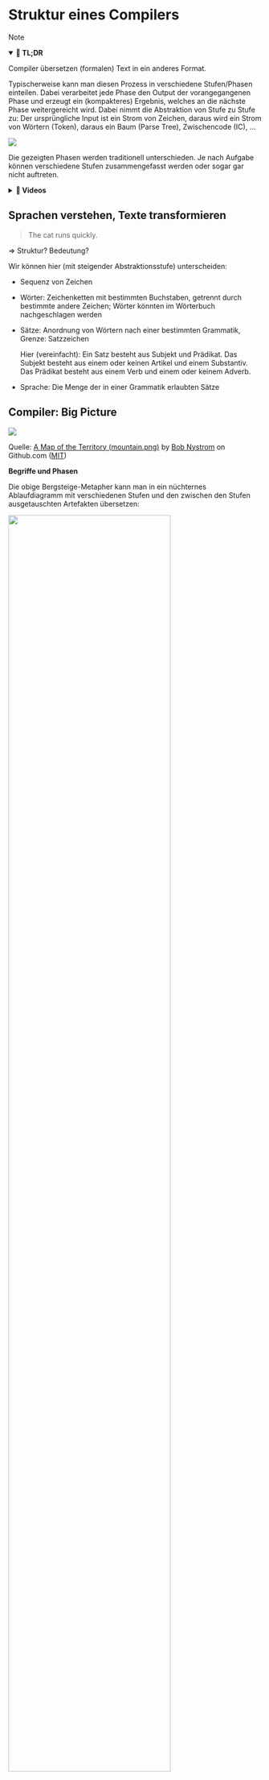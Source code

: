 # Struktur eines Compilers

> [!NOTE]
>
> <details open>
>
> <summary><strong>🎯 TL;DR</strong></summary>
>
> Compiler übersetzen (formalen) Text in ein anderes Format.
>
> Typischerweise kann man diesen Prozess in verschiedene Stufen/Phasen
> einteilen. Dabei verarbeitet jede Phase den Output der vorangegangenen
> Phase und erzeugt ein (kompakteres) Ergebnis, welches an die nächste
> Phase weitergereicht wird. Dabei nimmt die Abstraktion von Stufe zu
> Stufe zu: Der ursprüngliche Input ist ein Strom von Zeichen, daraus
> wird ein Strom von Wörtern (Token), daraus ein Baum (Parse Tree),
> Zwischencode (IC), …
>
> <img src="https://github.com/Compiler-CampusMinden/CB-Vorlesung-Master/blob/master/lecture/00-intro/images/architektur_cb.png?raw=true">
>
> Die gezeigten Phasen werden traditionell unterschieden. Je nach
> Aufgabe können verschiedene Stufen zusammengefasst werden oder sogar
> gar nicht auftreten.
>
> </details>
>
> <details>
>
> <summary><strong>🎦 Videos</strong></summary>
>
> - [VL Überblick](https://youtu.be/zpELDC_3G7Q)
>
> </details>

## Sprachen verstehen, Texte transformieren

> The cat runs quickly.

=\> Struktur? Bedeutung?

Wir können hier (mit steigender Abstraktionsstufe) unterscheiden:

- Sequenz von Zeichen

- Wörter: Zeichenketten mit bestimmten Buchstaben, getrennt durch
  bestimmte andere Zeichen; Wörter könnten im Wörterbuch nachgeschlagen
  werden

- Sätze: Anordnung von Wörtern nach einer bestimmten Grammatik, Grenze:
  Satzzeichen

  Hier (vereinfacht): Ein Satz besteht aus Subjekt und Prädikat. Das
  Subjekt besteht aus einem oder keinen Artikel und einem Substantiv.
  Das Prädikat besteht aus einem Verb und einem oder keinem Adverb.

- Sprache: Die Menge der in einer Grammatik erlaubten Sätze

## Compiler: Big Picture

<img src="https://github.com/munificent/craftinginterpreters/blob/master/site/image/a-map-of-the-territory/mountain.png?raw=true">

Quelle: [A Map of the Territory
(mountain.png)](https://github.com/munificent/craftinginterpreters/blob/master/site/image/a-map-of-the-territory/mountain.png)
by [Bob Nystrom](https://github.com/munificent) on Github.com
([MIT](https://github.com/munificent/craftinginterpreters/blob/master/LICENSE))

**Begriffe und Phasen**

Die obige Bergsteige-Metapher kann man in ein nüchternes Ablaufdiagramm
mit verschiedenen Stufen und den zwischen den Stufen ausgetauschten
Artefakten übersetzen:

<img src="images/architektur_cb.png" width="80%">

### Frontend, Analyse

Die ersten Stufen eines Compilers, die mit der **Analyse** des Inputs
beschäftigt sind. Dies sind in der Regel der Scanner, der Parser und die
semantische Analyse.

- Scanner, Lexer, Tokenizer, Lexikalische Analyse

  Zerteilt den Zeichenstrom in eine Folge von Wörtern. Mit regulären
  Ausdrücken kann definiert werden, was Klassen gültiger Wörter
  (“Token”) sind. Ein Token hat i.d.R. einen Namen und einen Wert.

- Parser, Syntaxanalyse

  Der Parser erhält als Eingabe die Folge der Token und versucht mit
  Hilfe einer Grammatik zu bestimmen, ob es sich bei der Tokensequenz um
  gültige Sätze im Sinne der Grammatik handelt. Hier gibt es viele
  Algorithmen, die im Wesentlichen in die Klassen “top-down” und
  “bottom-up” fallen.

- Semantische Analyse, Kontexthandling

  In den vorigen Stufen wurde eher lokal gearbeitet. Hier wird über den
  gesamten Baum und die Symboltabelle hinweg geprüft, ob beispielsweise
  Typen korrekt verwendet wurden, in welchen Scope ein Name gehört etc.
  Mit diesen Informationen wird der AST angereichert.

- Symboltabellen

  Datenstrukturen, um Namen, Werte, Scopes und weitere Informationen zu
  speichern. Die Symboltabellen werden vor allem beim Parsen befüllt und
  bei der semantischen Analyse gelesen, aber auch der Lexer benötigt
  u.U. diese Informationen.

### Backend, Synthese

Die hinteren Stufen eines Compilers, die mit der **Synthese** der
Ausgabe beschäftigt sind. Dies sind in der Regel verschiedene
Optimierungen und letztlich die Code-Generierung

- Codegenerierung

  Erzeugung des Zielprogramms aus der (optimierten) Zwischendarstellung.
  Dies ist oft Maschinencode, kann aber auch C-Code oder eine andere
  Ziel-Sprache sein.

- Optimierung

  Diverse Maßnahmen, um den resultierenden Code kleiner und/oder
  schneller zu gestalten.

- Symboltabellen

  Datenstrukturen, um Namen, Werte, Scopes und weitere Informationen zu
  speichern. Die Symboltabellen werden vor allem beim Parsen befüllt und
  bei der semantischen Analyse gelesen, aber auch der Lexer benötigt
  u.U. diese Informationen.

### Weitere Begriffe

- Parse Tree, Concrete Syntax Tree

  Repräsentiert die Struktur eines Satzes, wobei jeder Knoten dem Namen
  einer Regel der Grammatik entspricht. Die Blätter bestehen aus den
  Token samt ihren Werten.

- AST, (Abstract) Syntax Tree

  Vereinfachte Form des Parse Tree, wobei der Bezug auf die Element der
  Grammatik (mehr oder weniger) weggelassen wird.

- Annotierter AST

  Anmerkungen am AST, die für spätere Verarbeitungsstufen interessant
  sein könnten: Typ-Informationen, Optimierungsinformationen, …

- Zwischen-Code, IC

  Zwischensprache, die abstrakter ist als die dem AST zugrunde liegenden
  Konstrukte der Ausgangssprache. Beispielsweise könnten
  `while`-Schleifen durch entsprechende Label und Sprünge ersetzt
  werden. Wie genau dieser Zwischen-Code aussieht, muss der
  Compilerdesigner entscheiden. Oft findet man den Assembler-ähnlichen
  “3-Adressen-Code”.

- Sprache

  Eine Sprache ist eine Menge gültiger Sätze. Die Sätze werden aus
  Wörtern gebildet, diese wiederum aus Zeichenfolgen.

- Grammatik

  Eine Grammatik beschreibt formal die Syntaxregeln für eine Sprache.
  Jede Regel in der Grammatik beschreibt dabei die Struktur eines Satzes
  oder einer Phrase.

## Lexikalische Analyse: Wörter (“*Token*”) erkennen

Die lexikalische Analyse (auch *Scanner* oder *Lexer* oder *Tokenizer*
genannt) zerteilt den Zeichenstrom in eine Folge von Wörtern
(“*Token*”). Die geschieht i.d.R. mit Hilfe von *regulären Ausdrücken*.

Dabei müssen unsinnige/nicht erlaubte Wörter erkannt werden.

Überflüssige Zeichen (etwa Leerzeichen) werden i.d.R. entfernt.

    sp = 100;

    <ID, sp>, <OP, =>, <INT, 100>, <SEM>

*Anmerkung*: In der obigen Darstellung werden die Werte der Token
(“*Lexeme*”) zusammen mit den Token “gespeichert”. Alternativ können die
Werte der Token auch direkt in der Symboltabelle gespeichert werden und
in den Token nur der Verweis auf den jeweiligen Eintrag in der Tabelle.

## Syntaxanalyse: Sätze erkennen

In der Syntaxanalyse (auch *Parser* genannt) wird die Tokensequenz in
gültige Sätze unterteilt. Dazu werden in der Regel *kontextfreie
Grammatiken* und unterschiedliche Parsing-Methoden (*top-down*,
*bottom-up*) genutzt.

Dabei müssen nicht erlaubte Sätze erkannt werden.

    <ID, sp>, <OP, =>, <INT, 100>, <SEM>

``` lex
statement : assign SEM ;
assign : ID OP INT ;
```

                       statement                  =
                       /       \                 / \
                   assign      SEM             sp  100
                 /   |   \      |
               ID    OP  INT    ;
               |     |    |
               sp    =   100

Mit Hilfe der Produktionsregeln der Grammatik wird versucht, die
Tokensequenz zu erzeugen. Wenn dies gelingt, ist der Satz (also die
Tokensequenz) ein gültiger Satz im Sinne der Grammatik. Dabei sind die
Token aus der lexikalischen Analyse die hier betrachteten Wörter!

Dabei entsteht ein sogenannter *Parse-Tree* (oder auch “*Syntax Tree*”;
in der obigen Darstellung der linke Baum). In diesen Bäumen spiegeln
sich die Regeln der Grammatik wider, d.h. zu einem Satz kann es durchaus
verschiedene Parse-Trees geben.

Beim *AST* (“*Abstract Syntax Tree*”) werden die Knoten um alle später
nicht mehr benötigten Informationen bereinigt (in der obigen Darstellung
der rechte Baum).

*Anmerkung*: Die Begriffe werden oft nicht eindeutig verwendet. Je nach
Anwendung ist das Ergebnis des Parsers ein AST oder ein Parse-Tree.

*Anmerkung*: Man könnte statt `OP` auch etwa ein `ASSIGN` nutzen und
müsste dann das “`=`” nicht extra als Inhalt speichern, d.h. man würde
die Information im Token-Typ kodieren.

## Vorschau: Parser implementieren

``` lex
stat : assign | ifstat | ... ;
assign : ID '=' expr ';' ;
```

``` java
void stat() {
    switch (<<current token>>) {
        case ID : assign(); break;
        case IF : ifstat(); break;
        ...
        default : <<raise exception>>
    }
}
void assign() {
    match(ID);
    match('=');
    expr();
    match(';');
}
```

Der gezeigte Parser ist ein sogenannter “LL(1)”-Parser und geht von oben
nach unten vor, d.h. ist ein Top-Down-Parser.

Nach dem Betrachten des aktuellen Tokens wird entschieden, welche
Alternative vorliegt und in die jeweilige Methode gesprungen.

Die `match()`-Methode entspricht dabei dem Erzeugen von Blättern, d.h.
hier werden letztlich die Token der Grammatik erkannt.

## Semantische Analyse: Bedeutung erkennen

In der semantischen Analyse (auch *Context Handling* genannt) wird der
AST zusammen mit der Symboltabelle geprüft. Dabei spielen Probleme wie
Scopes, Namen und Typen eine wichtige Rolle.

Die semantische Analyse ist direkt vom Programmierparadigma der zu
übersetzenden Sprache abhängig, d.h. müssen wir beispielsweise das
Konzept von Klassen verstehen?

Als Ergebnis dieser Phase entsteht typischerweise ein *annotierter AST*.

``` c
{
    int x = 42;
    {
        int x = 7;
        x += 3;    // ???
    }
}
```

                                                  = {type: real, loc: tmp1}
    sp = 100;                                    / \
                                                /   \
                                              sp     inttofloat
                                      {type: real,       |
                                       loc: var b}      100

## Zwischencode generieren

Aus dem annotierten AST wird in der Regel ein Zwischencode
(“*Intermediate Code*”, auch “IC”) generiert. oft findet man hier den
Assembler-ähnlichen “3-Adressen-Code”, in manchen Compilern wird als IC
aber auch der AST selbst genutzt.

                     = {type: real, loc: tmp1}
                    / \
                   /   \
                 sp     inttofloat
         {type: real,       |
          loc: var b}      100

=\> `t1 = inttofloat(100)`

## Code optimieren

An dieser Stelle verlassen wir das Compiler-Frontend und begeben uns in
das sogenannte *Backend*. Die Optimierung des Codes kann sehr
unterschiedlich ausfallen, beispielsweise kann man den Zwischencode
selbst optimieren, dann nach sogenanntem “Targetcode” übersetzen und
diesen weiter optimieren, bevor das Ergebnis im letzten Schritt in
Maschinencode übersetzt wird.

Die Optimierungsphase ist sehr stark abhängig von der Zielhardware. Hier
kommen fortgeschrittene Mengen- und Graphalgorithmen zur Anwendung. Die
Optimierung stellt den wichtigsten Teil aktueller Compiler dar.

Aus zeitlichen und didaktischen Gründen werden wir in dieser
Veranstaltung den Fokus auf die Frontend-Phasen legen und die
Optimierung nur grob streifen.

`t1 = inttofloat(100)` =\> `t1 = 100.0`

`x = y*0;` =\> `x = 0;`

## Code generieren

- Maschinencode:

  ``` gnuassembler
  STD  t1, 100.0
  ```

<!-- -->

- Andere Sprache:
  - Bytecode
  - C
  - …

## Probleme

    5*4+3

**AST**?

Problem: Vorrang von Operatoren

- Variante 1: `+(*(5, 4), 3)`
- Variante 2: `*(5, +(4, 3))`

``` lex
stat : expr ';'
     | ID '(' ')' ';'
     ;
expr : ID '(' ')'
     | INT
     ;
```

## Unbedingt lesenswert

Sie sollten diese beiden Paper unbedingt als Einstieg in das Modul
lesen:

1.  [Programming Language
    Semantics](https://www.cs.nott.ac.uk/~pszgmh/123.pdf)
2.  [An Incremental Approach to Compiler
    Construction](http://scheme2006.cs.uchicago.edu/11-ghuloum.pdf)

## Wrap-Up

- Compiler übersetzen Text in ein anderes Format

<!-- -->

- Typische Phasen:
  1.  Lexikalische Analyse
  2.  Syntaxanalyse
  3.  Semantische Analyse
  4.  Generierung von Zwischencode
  5.  Optimierung des (Zwischen-) Codes
  6.  Codegenerierung

## 📖 Zum Nachlesen

- Aho u. a. ([2023](#ref-Aho2023)): Kapitel 1 Introduction
- Grune u. a. ([2012](#ref-Grune2012)): Kapitel 1 Introduction

------------------------------------------------------------------------

> [!TIP]
>
> <details>
>
> <summary><strong>✅ Lernziele</strong></summary>
>
> - k2: Struktur eines Compilers: Phasen und deren Aufgaben
>
> </details>

------------------------------------------------------------------------

> [!NOTE]
>
> <details>
>
> <summary><strong>👀 Quellen</strong></summary>
>
> <div id="refs" class="references csl-bib-body hanging-indent"
> entry-spacing="0">
>
> <div id="ref-Aho2023" class="csl-entry">
>
> Aho, A. V., M. S. Lam, R. Sethi, J. D. Ullman, und S. Bansal. 2023.
> *Compilers: Principles, Techniques, and Tools, Updated 2nd Edition by
> Pearson*. Pearson India.
> <https://learning.oreilly.com/library/view/compilers-principles-techniques/9789357054881/>.
>
> </div>
>
> <div id="ref-Grune2012" class="csl-entry">
>
> Grune, D., K. van Reeuwijk, H. E. Bal, C. J. H. Jacobs, und K.
> Langendoen. 2012. *Modern Compiler Design*. Springer.
>
> </div>
>
> </div>
>
> </details>

------------------------------------------------------------------------

<img src="https://licensebuttons.net/l/by-sa/4.0/88x31.png" width="10%">

Unless otherwise noted, this work is licensed under CC BY-SA 4.0.

**Exceptions:**

- [A Map of the Territory
  (mountain.png)](https://github.com/munificent/craftinginterpreters/blob/master/site/image/a-map-of-the-territory/mountain.png)
  by [Bob Nystrom](https://github.com/munificent) on Github.com
  ([MIT](https://github.com/munificent/craftinginterpreters/blob/master/LICENSE))

<blockquote><p><sup><sub><strong>Last modified:</strong> 568b03e (Remove Hugo: tooling: shift headings (use h1 as top-level headings), 2025-07-29)<br></sub></sup></p></blockquote>
